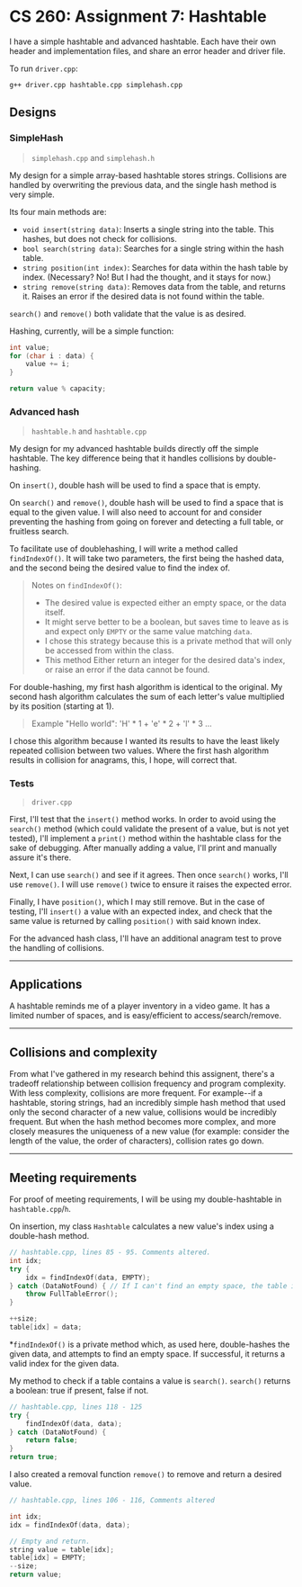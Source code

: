 # CS 260: Assignment 7: Hashtable

I have a simple hashtable and advanced hashtable. Each have their own header and implementation files, and share an error header and driver file.

To run `driver.cpp`:
```
g++ driver.cpp hashtable.cpp simplehash.cpp
```

## Designs

### SimpleHash

>`simplehash.cpp` and `simplehash.h`

My design for a simple array-based hashtable stores strings. Collisions are handled by overwriting the previous data, and the single hash method is very simple.

Its four main methods are:
- `void insert(string data)`: Inserts a single string into the table. This hashes, but does not check for collisions.
- `bool search(string data)`: Searches for a single string within the hash table. 
- `string position(int index)`: Searches for data within the hash table by index. (Necessary? No! But I had the thought, and it stays for now.)
- `string remove(string data)`: Removes data from the table, and returns it. Raises an error if the desired data is not found within the table.

`search()` and `remove()` both validate that the value is as desired.

Hashing, currently, will be a simple function:
```cpp
int value;
for (char i : data) {
    value += i;
}

return value % capacity;
```


### Advanced hash

> `hashtable.h` and `hashtable.cpp`

My design for my advanced hashtable builds directly off the simple hashtable. The key difference being that it handles collisions by double-hashing.

On `insert()`, double hash will be used to find a space that is empty.

On `search()` and `remove()`, double hash will be used to find a space that is equal to the given value. I will also need to account for and consider preventing the hashing from going on forever and detecting a full table, or fruitless search. 

To facilitate use of doublehashing, I will write a method called `findIndexOf()`. It will take two parameters, the first being the hashed data, and the second being the desired value to find the index of.
> Notes on `findIndexOf()`:
> - The desired value is expected either an empty space, or the data itself.
> - It might serve better to be a boolean, but saves time to leave as is and expect only `EMPTY` or the same value matching `data`.
> - I chose this strategy because this is a private method that will only be accessed from within the class.
> - This method Either return an integer for the desired data's index, or raise an error if the data cannot be found.

For double-hashing, my first hash algorithm is identical to the original. My second hash algorithm calculates the sum of each letter's value multiplied by its position (starting at 1). 

> Example "Hello world": 'H' * 1 + 'e' * 2 + 'l' * 3 ...

I chose this algorithm because I wanted its results to have the least likely repeated collision between two values. Where the first hash algorithm results in collision for anagrams, this, I hope, will correct that.


### Tests

> `driver.cpp`

First, I'll test that the `insert()` method works. In order to avoid using the `search()` method (which could validate the present of a value, but is not yet tested), I'll implement a `print()` method within the hashtable class for the sake of debugging. After manually adding a value, I'll print and manually assure it's there.

Next, I can use `search()` and see if it agrees. Then once `search()` works, I'll use `remove()`. I will use `remove()` twice to ensure it raises the expected error.

Finally, I have `position()`, which I may still remove. But in the case of testing, I'll `insert()` a value with an expected index, and check that the same value is returned by calling `position()` with said known index.

For the advanced hash class, I'll have an additional anagram test to prove the handling of collisions.


---
## Applications

A hashtable reminds me of a player inventory in a video game. It has a limited number of spaces, and is easy/efficient to access/search/remove. 


---
## Collisions and complexity

From what I've gathered in my research behind this assignent, there's a tradeoff relationship between collision frequency and program complexity. With less complexity, collisions are more frequent. For example--if a hashtable, storing strings, had an incredibly simple hash method that used only the second character of a new value, collisions would be incredibly frequent. But when the hash method becomes more complex, and more closely measures the uniqueness of a new value (for example: consider the length of the value, the order of characters), collision rates go down.


---
## Meeting requirements

For proof of meeting requirements, I will be using my double-hashtable in `hashtable.cpp`/`h`.

On insertion, my class `Hashtable` calculates a new value's index using a double-hash method.

```cpp
// hashtable.cpp, lines 85 - 95. Comments altered.
int idx;
try {
    idx = findIndexOf(data, EMPTY);
} catch (DataNotFound) { // If I can't find an empty space, the table is full.
    throw FullTableError(); 
}

++size;
table[idx] = data;
```
*`findIndexOf()` is a private method which, as used here, double-hashes the given data, and attempts to find an empty space. If successful, it returns a valid index for the given data.

My method to check if a table contains a value is `search()`. `search()` returns a boolean: true if present, false if not.

```cpp
// hashtable.cpp, lines 118 - 125
try {
    findIndexOf(data, data);
} catch (DataNotFound) {
    return false;
}
return true;
```

I also created a removal function `remove()` to remove and return a desired value.

```cpp
// hashtable.cpp, lines 106 - 116, Comments altered

int idx;
idx = findIndexOf(data, data);

// Empty and return.
string value = table[idx];
table[idx] = EMPTY;
--size;
return value;
```
